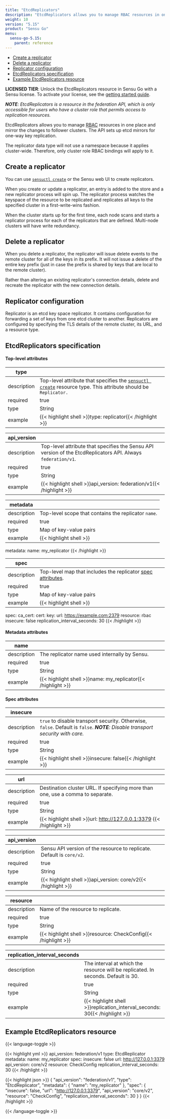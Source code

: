 ```yaml
---
title: "EtcdReplicators"
description: "EtcdReplicators allows you to manage RBAC resources in one place and mirror the changes to follower clusters. Read the reference to set up Sensu cluster federation."
weight: 10
version: "5.15"
product: "Sensu Go"
menu:
  sensu-go-5.15:
    parent: reference
---
```


- [Create a replicator](#create-a-replicator)
- [Delete a replicator](#delete-a-replicator)
- [Replicator configuration](#replicator-configuration)
- [EtcdReplicators specification](#etcdreplicators-specification)
- [Example EtcdReplicators resource](#example-etcdreplicators-resource)

**LICENSED TIER**: Unlock the EtcdReplicators resource in Sensu Go with a Sensu license. To activate your license, see the [getting started guide][1].

_**NOTE**: EtcdReplicators is a resource in the federation API, which is only accessible for users who have a cluster role that permits access to replication resources._

EtcdReplicators allows you to manage [RBAC][3] resources in one place and mirror the changes to follower clusters. The API sets up etcd mirrors for one-way key replication.

The replicator data type will not use a namespace because it applies cluster-wide. Therefore, only cluster role RBAC bindings will apply to it.

## Create a replicator

You can use [`sensuctl create`][4] or the Sensu web UI to create replicators.

When you create or update a replicator, an entry is added to the store and a new replicator process will spin up. The replicator process watches the keyspace of the resource to be replicated and replicates all keys to the specified cluster in a first-write-wins fashion.

When the cluster starts up for the first time, each node scans and starts a replicator process for each of the replicators that are defined. Multi-node clusters will have write redundancy.

## Delete a replicator

When you delete a replicator, the replicator will issue delete events to the remote cluster for all of the keys in its prefix. It will not issue a delete of the entire key prefix (just in case the prefix is shared by keys that are local to the remote cluster).

Rather than altering an existing replicator's connection details, delete and recreate the replicator with the new connection details.

## Replicator configuration

Replicator is an etcd key space replicator. It contains configuration for forwarding a set of keys from one etcd cluster to another. Replicators are configured by specifying the TLS details of the remote cluster, its URL, and a resource type.

## EtcdReplicators specification

#### Top-level attributes

type         |      |
-------------|------
description  | Top-level attribute that specifies the [`sensuctl create`][4] resource type. This attribute should be `Replicator.`
required     | true
type         | String
example      | {{< highlight shell >}}type: replicator{{< /highlight >}}

api_version  |      |
-------------|------
description  | Top-level attribute that specifies the Sensu API version of the EtcdReplicators API. Always `federation/v1`.
required     | true
type         | String
example      | {{< highlight shell >}}api_version: federation/v1{{< /highlight >}}

metadata     |      |
-------------|------
description  | Top-level scope that contains the replicator `name`.
required     | true
type         | Map of key-value pairs
example      | {{< highlight shell >}}
metadata:
  name: my_replicator
{{< /highlight >}}

spec         |      |
-------------|------
description  | Top-level map that includes the replicator [spec attributes](#spec-attributes).
required     | true
type         | Map of key-value pairs
example      | {{< highlight shell >}}
spec:
  ca_cert: 
  cert: 
  key: 
  url: https://example.com:2379
  resource: rbac
  insecure: false
  replication_interval_seconds: 30
{{< /highlight >}}

#### Metadata attributes

name         |      |
-------------|------
description  | The replicator name used internally by Sensu.
required     | true
type         | String
example      | {{< highlight shell >}}name: my_replicator{{< /highlight >}}

#### Spec attributes

insecure     |      |
-------------|-------
description  | `true` to disable transport security. Otherwise, `false`. Default is `false`. _**NOTE**: Disable transport security with care._
required     | true
type         | String
example      | {{< highlight shell >}}insecure: false{{< /highlight >}}

url          |      |
-------------|-------
description  | Destination cluster URL. If specifying more than one, use a comma to separate.
required     | true
type         | String
example      | {{< highlight shell >}}url: http://127.0.0.1:3379 {{< /highlight >}}

api_version  |      |
-------------|-------
description  | Sensu API version of the resource to replicate. Default is `core/v2`.
required     | true
type         | String
example      | {{< highlight shell >}}api_version: core/v2{{< /highlight >}}

resource     |      |
-------------|-------
description  | Name of the resource to replicate.
required     | true
type         | String
example      | {{< highlight shell >}}resource: CheckConfig{{< /highlight >}}

replication_interval_seconds      |      |
----------------------------------|-------
description  | The interval at which the resource will be replicated. In seconds. Default is 30.
required     | true
type         | String
example      | {{< highlight shell >}}replication_interval_seconds: 30{{< /highlight >}}

## Example EtcdReplicators resource

{{< language-toggle >}}

{{< highlight yml >}}
api_version: federation/v1
type: EtcdReplicator
metadata:
  name: my_replicator
spec:
  insecure: false
  url: http://127.0.0.1:3379
  api_version: core/v2
  resource: CheckConfig
  replication_interval_seconds: 30
{{< /highlight >}}

{{< highlight json >}}
{
  "api_version": "federation/v1",
  "type": "EtcdReplicator",
  "metadata": {
    "name": "my_replicator"
  },
  "spec": {
    "insecure": false,
    "url": "http://127.0.0.1:3379",
    "api_version": "core/v2",
    "resource": "CheckConfig",
    "replication_interval_seconds": 30
  }
}
{{< /highlight >}}

{{< /language-toggle >}}


[1]: ../../getting-started/enterprise
[2]: ../../api/etcdreplicators/
[3]: ../../reference/rbac/
[4]: ../../sensuctl/reference/#creating-resources
[5]: ../../guides/securing-sensu/#creating-self-signed-certificates-for-securing-etcd-and-backend-agent-communication


